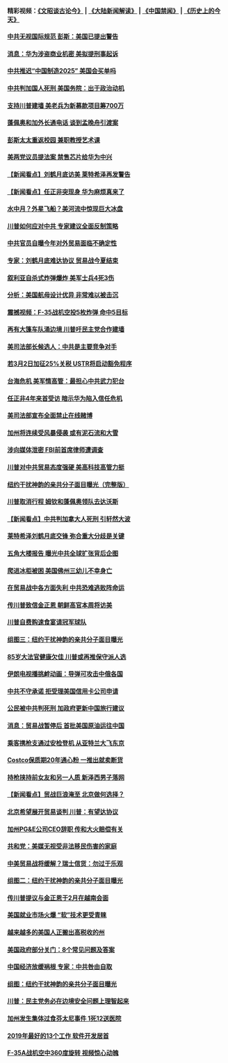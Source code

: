 #### 精彩视频：[《文昭谈古论今》](https://github.com/gfw-breaker/wenzhao/blob/master/README.md?t=01170331) | [《大陆新闻解读》](https://github.com/gfw-breaker/ntdtv-comedy/blob/master/README.md?t=01170331) | [《中国禁闻》](https://github.com/gfw-breaker/ntdtv-news/blob/master/README.md?t=01170331) | [《历史上的今天》](https://github.com/gfw-breaker/today-in-history/blob/master/README.md?t=01170331) 

#### [中共无视国际规范 彭斯：美国已提出警告](../pages/nsc412/n10980891.md?t=01170331) 

#### [消息：华为涉盗商业机密 美拟提刑事起诉](../pages/nsc412/n10980593.md?t=01170331) 

#### [中共推迟“中国制造2025” 美国会买单吗](../pages/nsc412/n10980497.md?t=01170331) 

#### [中共判加国人死刑 美国务院：出于政治动机](../pages/nsc412/n10980469.md?t=01170331) 

#### [支持川普建墙 美老兵为新募款项目筹700万](../pages/nsc412/n10980304.md?t=01170331) 

#### [蓬佩奥和加外长通电话 谈到孟晚舟引渡案](../pages/nsc412/n10980431.md?t=01170331) 

#### [彭斯太太重返校园 兼职教授艺术课](../pages/nsc412/n10980254.md?t=01170331) 

#### [美两党议员提法案 禁售芯片给华为中兴](../pages/nsc412/n10980446.md?t=01170331) 

#### [【新闻看点】刘鹤月底访美 莱特希泽再发警告](../pages/nsc412/n10980237.md?t=01170331) 

#### [【新闻看点】任正非突现身 华为麻烦真来了](../pages/nsc412/n10980235.md?t=01170331) 

#### [水中月？外星飞船？美河流中惊现巨大冰盘](../pages/nsc412/n10980218.md?t=01170331) 

#### [川普如何应对中共 专家建议全面反制策略](../pages/nsc412/n10980184.md?t=01170331) 

#### [中共官员自曝今年对外贸易面临不确定性](../pages/nsc412/n10979984.md?t=01170331) 

#### [专家：刘鹤月底难达协议 贸易战今夏结束](../pages/nsc412/n10979976.md?t=01170331) 

#### [叙利亚自杀式炸弹爆炸 美军士兵4死3伤](../pages/nsc412/n10979913.md?t=01170331) 

#### [分析：美国航母设计优异 非常难以被击沉](../pages/nsc412/n10979292.md?t=01170331) 

#### [震撼视频：F-35战机空投5枚炸弹 命中5目标](../pages/nsc412/n10978711.md?t=01170331) 

#### [再有大篷车队涌边境 川普吁民主党合作建墙](../pages/nsc412/n10978161.md?t=01170331) 

#### [美司法部长候选人：中共是主要竞争对手](../pages/nsc412/n10978457.md?t=01170331) 

#### [若3月2日加征25%关税 USTR将启动豁免程序](../pages/nsc412/n10978421.md?t=01170331) 

#### [台海危机 美军情高管：最担心中共武力犯台](../pages/nsc412/n10978241.md?t=01170331) 

#### [任正非4年来首受访 暗示华为陷入信任危机](../pages/nsc412/n10977688.md?t=01170331) 

#### [美司法部宣布全面禁止在线赌博](../pages/nsc412/n10977967.md?t=01170331) 

#### [加州将连续受风暴侵袭 或有泥石流和大雪](../pages/nsc412/n10978010.md?t=01170331) 

#### [涉向媒体泄密 FBI前首席律师遭调查](../pages/nsc412/n10977862.md?t=01170331) 

#### [川普对中共贸易态度强硬 美高科技高管力挺](../pages/nsc412/n10977844.md?t=01170331) 

#### [纽约干扰神韵的亲共分子面目曝光（完整版）](../pages/nsc412/n10977993.md?t=01170331) 

#### [川普取消行程 姆钦和蓬佩奥领队去达沃斯](../pages/nsc412/n10977828.md?t=01170331) 

#### [【新闻看点】中共判加拿大人死刑 引轩然大波](../pages/nsc412/n10977667.md?t=01170331) 

#### [莱特希泽刘鹤月底交锋 弥合重大分歧是关键](../pages/nsc412/n10977740.md?t=01170331) 

#### [五角大楼报告 曝光中共全球扩张背后企图](../pages/nsc412/n10977657.md?t=01170331) 

#### [爬进冰柜被困 美国佛州三幼儿不幸身亡](../pages/nsc412/n10977384.md?t=01170331) 

#### [在贸易战中各方面失利 中共恐难逃败阵命运](../pages/nsc412/n10977366.md?t=01170331) 

#### [传川普致信金正恩 朝鲜高官本周将访美](../pages/nsc412/n10976756.md?t=01170331) 

#### [川普自费购速食宴请冠军球队](../pages/nsc412/n10976460.md?t=01170331) 

#### [组图三：纽约干扰神韵的亲共分子面目曝光](../pages/nsc412/n10976545.md?t=01170331) 

#### [85岁大法官健康欠佳 川普或再推保守派人选](../pages/nsc412/n10975835.md?t=01170331) 

#### [伊朗电视播挑衅动画：导弹可攻击中俄各国](../pages/nsc412/n10976504.md?t=01170331) 

#### [中共不守承诺 拒受理美国信用卡公司申请](../pages/nsc412/n10975605.md?t=01170331) 

#### [公民被中共判死刑 加政府更新中国旅行建议](../pages/nsc412/n10976159.md?t=01170331) 

#### [消息：贸易战暂停后 首批美国原油运往中国](../pages/nsc412/n10976142.md?t=01170331) 

#### [乘客携枪支通过安检登机 从亚特兰大飞东京](../pages/nsc412/n10975819.md?t=01170331) 

#### [Costco保质期20年通心粉 一推出就卖断货](../pages/nsc412/n10975844.md?t=01170331) 

#### [持枪挟持前女友和另一人质 新泽西男子落网](../pages/nsc412/n10975726.md?t=01170331) 

#### [【新闻看点】贸战巨浪淹至 北京做何选择？](../pages/nsc412/n10975303.md?t=01170331) 

#### [北京希望展开贸易谈判 川普：有望达协议](../pages/nsc412/n10975474.md?t=01170331) 

#### [加州PG&E公司CEO辞职 传和大火赔偿有关](../pages/nsc412/n10975352.md?t=01170331) 

#### [共和党：美媒无视受非法移民伤害的家庭](../pages/nsc412/n10975305.md?t=01170331) 

#### [中美贸易战将缓解？瑞士信货：勿过于乐观](../pages/nsc412/n10975237.md?t=01170331) 

#### [组图二：纽约干扰神韵的亲共分子面目曝光](../pages/nsc412/n10974621.md?t=01170331) 

#### [传川普提议与金正恩于2月在越南会面](../pages/nsc412/n10974214.md?t=01170331) 

#### [美国就业市场火爆 “软”技术更受青睐](../pages/nsc412/n10973213.md?t=01170331) 

#### [越来越多的美国人正搬出高税收的州](../pages/nsc412/n10973199.md?t=01170331) 

#### [美国政府部分关门：8个常见问题及答案](../pages/nsc412/n10973004.md?t=01170331) 

#### [中国经济放缓祸根 专家：中共咎由自取](../pages/nsc412/n10973083.md?t=01170331) 

#### [组图：纽约干扰神韵的亲共分子面目曝光](../pages/nsc412/n10972801.md?t=01170331) 

#### [川普：民主党务必在边境安全问题上理智起来](../pages/nsc412/n10972922.md?t=01170331) 

#### [加州发生集体过食芬太尼事件 1死12送医院](../pages/nsc412/n10972695.md?t=01170331) 

#### [2019年最好的13个工作 软件开发居首](../pages/nsc412/n10967208.md?t=01170331) 

#### [F-35A战机空中360度旋转 视频惊心动魄](../pages/nsc412/n10971751.md?t=01170331) 

